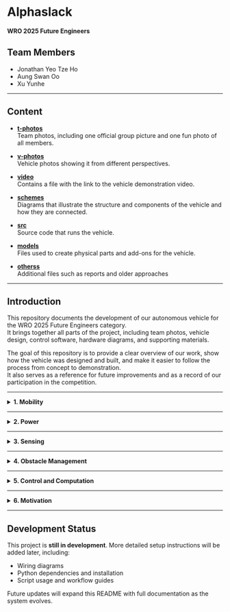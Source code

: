 # Alphaslack  
**WRO 2025 Future Engineers**

## Team Members
- Jonathan Yeo Tze Ho  
- Aung Swan Oo  
- Xu Yunhe  

---

## Content
- [**t-photos**](./t-photos)  
  Team photos, including one official group picture and one fun photo of all members.  

- [**v-photos**](./v-photos)  
  Vehicle photos showing it from different perspectives.  

- [**video**](./video)  
  Contains a file with the link to the vehicle demonstration video.  

- [**schemes**](./schemes)  
  Diagrams that illustrate the structure and components of the vehicle and how they are connected.  

- [**src**](./src)  
  Source code that runs the vehicle.  

- [**models**](./models)  
  Files used to create physical parts and add-ons for the vehicle.  

- [**otherss**](./others)  
  Additional files such as reports and older approaches  
---

## Introduction
This repository documents the development of our autonomous vehicle for the WRO 2025 Future Engineers category.  
It brings together all parts of the project, including team photos, vehicle design, control software, hardware diagrams, and supporting materials.  

The goal of this repository is to provide a clear overview of our work, show how the vehicle was designed and built, and make it easier to follow the process from concept to demonstration.  
It also serves as a reference for future improvements and as a record of our participation in the competition.  

---

<details>
  <summary><strong>1. Mobility</strong></summary>

The vehicle uses a **two-motor configuration**: one DC motor for propulsion and one DC motor for steering.  

- The propulsion motor drives the vehicle forward and backward.  
- The steering motor adjusts the wheel angle, forming an **Ackermann-style steering system**.  
- Both motors operate through **L298N motor drivers**, with speed and position regulated by **PWM signals** from the Raspberry Pi 5.  

A **PID control loop** regulates both propulsion and steering:  
- For the drive motor, PID maintains constant speed despite load changes or battery voltage drops.  
- For the steering motor, PID ensures the wheel angle is reached quickly and held steadily without overshoot or oscillation.  

**Trade-off:** Ackermann steering provides smooth, predictable motion and precise path tracking, but it requires a larger turning radius compared to differential drive. This reduces tight rotation ability but increases consistency during forward motion and cornering.  

</details>

---

<details>
  <summary><strong>2. Power</strong></summary>

We use a **dual power strategy** to isolate loads:  
- Raspberry Pi 5 + sensors powered by a **30W, 10,000 mAh USB-C power bank**  
- Drive and steering motors powered by a **Li-Po battery** through the L298N drivers  

**Protective components included:**  
- Resistors for GPIO protection  
- Voltage regulators for safe input levels to the Pi  
- Inline fuses and the Li-Po’s BMS to prevent shorts or over-discharge  

This separation ensures stable performance and prevents motor surges from resetting the Raspberry Pi.  

</details>

---

<details>
  <summary><strong>3. Sensing</strong></summary>

The sensing system integrates multiple devices for navigation:  
- **Logitech USB webcam** for line tracking, color recognition, and higher-level obstacle perception  
- **HC-SR04 ultrasonic sensor** for detecting obstacles directly ahead and providing short-range safety  
- **MPU6050 IMU** for measuring orientation and angular changes, used for tracking turns and stabilizing steering behavior  

</details>

---

<details>
  <summary><strong>4. Obstacle Management</strong></summary>

Obstacle detection uses a **two-layer system**:  
1. **Ultrasonic sensing** provides fast stop or slow responses when an object is detected within a threshold distance  
2. **Vision (camera)** detects markers, blocks, and course boundaries  

The avoidance strategy is **steer-around maneuvering**. When an obstacle is detected, the system reduces speed, adjusts steering to bypass the obstacle, and then re-centers to continue forward.  

- Current logic is **rule-based** for reliability  
- **Machine learning models** are being tested for adaptive decision-making  

</details>

---

<details>
  <summary><strong>5. Control and Computation</strong></summary>

The **Raspberry Pi 5 (8GB)** serves as the central controller. It handles:  
- Vision processing using the webcam  
- Sensor fusion from IMU and ultrasonic inputs  
- Control of the drive and steering motors via [**src**](./src)  

**Connections:**  
- USB → Webcam  
- I2C → MPU6050  
- GPIO → Ultrasonic trigger/echo  
- PWM GPIO → Motor control signals to the L298N  

The Pi runs tasks in parallel to guarantee responsive obstacle detection while processing camera input.  

</details>

---

<details>
  <summary><strong>6. Motivation</strong></summary>

The design choices are based on reliability, simplicity, and effective use of available parts.  

- **Frame and Motors:** LEGO is used for the frame and motors, providing a sturdy yet modular structure that is lightweight and easy to modify.  
- **Mobility:** An Ackermann-style steering system matches the layout of the LEGO chassis and provides smooth directional control through a dedicated steering motor. A separate drive motor handles propulsion, keeping the control system straightforward.  
- **Power:** A Li-Po battery powers the motors, while a USB power bank powers the Raspberry Pi 5. This prevents voltage fluctuations from affecting the controller.  
- **Motor Drivers:** L298N modules integrate easily with both DC motors and Raspberry Pi GPIO.  
- **Sensing:** The Logitech webcam, HC-SR04 ultrasonic sensor, and MPU6050 IMU provide a balance of vision, distance measurement, and orientation feedback.  

These decisions result in a system that combines the modularity of LEGO mechanics with the flexibility of external electronics. The design is simple, robust, and open to further improvement.  

</details>

---

## Development Status
This project is **still in development**. More detailed setup instructions will be added later, including:  
- Wiring diagrams  
- Python dependencies and installation  
- Script usage and workflow guides  

Future updates will expand this README with full documentation as the system evolves.  
